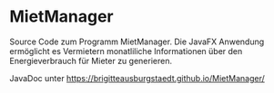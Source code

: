 # MietManager

Source Code zum Programm MietManager. Die JavaFX Anwendung ermöglicht es Vermietern monatliliche Informationen über den Energieverbrauch für Mieter zu generieren.

JavaDoc unter https://brigitteausburgstaedt.github.io/MietManager/
